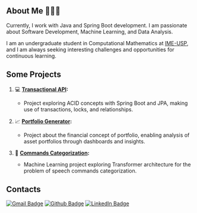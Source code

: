 ## About Me 👨🏽‍💻

Currently, I work with Java and Spring Boot development. I am passionate about Software Development, Machine Learning, and Data Analysis.

I am an undergraduate student in Computational Mathematics at [IME-USP](https://www.ime.usp.br), and I am always seeking interesting challenges and opportunities for continuous learning.

## Some Projects

1. 💻 **[Transactional API](https://github.com/lucsalm/account-api):** 
   - Project exploring ACID concepts with Spring Boot and JPA, making use of transactions, locks, and relationships.
   
2. 📈 **[Portfolio Generator](https://github.com/lucsalm/portfolio-generator-dash):** 
   - Project about the financial concept of portfolio, enabling analysis of asset portfolios through dashboards and insights.
   
3. 🤖 **[Commands Categorization](link_to_project_3):** 
   - Machine Learning project exploring Transformer architecture for the problem of speech commands categorization.

## Contacts
[![Gmail Badge](https://img.shields.io/badge/Gmail-EA4335.svg?style=for-the-badge&logo=Gmail&logoColor=white)](mailto:lucas.almd.silva@gmail.com) 
[![Github Badge](https://img.shields.io/badge/GitHub-181717.svg?style=for-the-badge&logo=GitHub&logoColor=white)](https://github.com/lucsalm) 
[![LinkedIn Badge](https://img.shields.io/badge/LinkedIn-0A66C2.svg?style=for-the-badge&logo=LinkedIn&logoColor=white)](https://www.linkedin.com/in/lucas-almeida-376141203/) 
